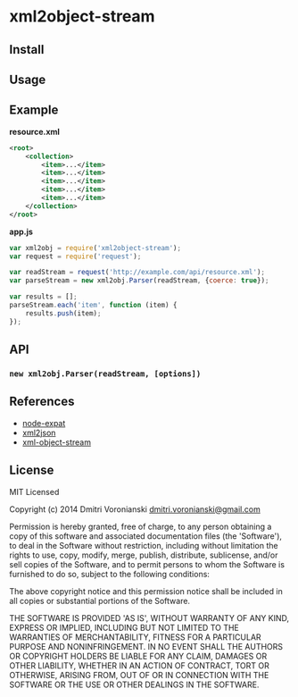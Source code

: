 # xml2object-stream

## Install

## Usage

## Example

**resource.xml**

```xml
<root>
    <collection>
        <item>...</item>
        <item>...</item>
        <item>...</item>
        <item>...</item>
        <item>...</item>
    </collection>
</root>
```

**app.js**

```javascript
var xml2obj = require('xml2object-stream');
var request = require('request');

var readStream = request('http://example.com/api/resource.xml');
var parseStream = new xml2obj.Parser(readStream, {coerce: true});

var results = [];
parseStream.each('item', function (item) {
    results.push(item);
});
```

## API

### `new xml2obj.Parser(readStream, [options])`

## References

- [node-expat](http://node-xmpp.github.io/doc/nodeexpat.html)
- [xml2json](https://github.com/buglabs/node-xml2json)
- [xml-object-stream](https://github.com/idottv/xml-object-stream)

## License

MIT Licensed

Copyright (c) 2014 Dmitri Voronianski [dmitri.voronianski@gmail.com](mailto:dmitri.voronianski@gmail.com)

Permission is hereby granted, free of charge, to any person obtaining a copy of this software and associated documentation files (the 'Software'), to deal in the Software without restriction, including without limitation the rights to use, copy, modify, merge, publish, distribute, sublicense, and/or sell copies of the Software, and to permit persons to whom the Software is furnished to do so, subject to the following conditions:

The above copyright notice and this permission notice shall be included in all copies or substantial portions of the Software.

THE SOFTWARE IS PROVIDED 'AS IS', WITHOUT WARRANTY OF ANY KIND, EXPRESS OR IMPLIED, INCLUDING BUT NOT LIMITED TO THE WARRANTIES OF MERCHANTABILITY, FITNESS FOR A PARTICULAR PURPOSE AND NONINFRINGEMENT. IN NO EVENT SHALL THE AUTHORS OR COPYRIGHT HOLDERS BE LIABLE FOR ANY CLAIM, DAMAGES OR OTHER LIABILITY, WHETHER IN AN ACTION OF CONTRACT, TORT OR OTHERWISE, ARISING FROM, OUT OF OR IN CONNECTION WITH THE SOFTWARE OR THE USE OR OTHER DEALINGS IN THE SOFTWARE.